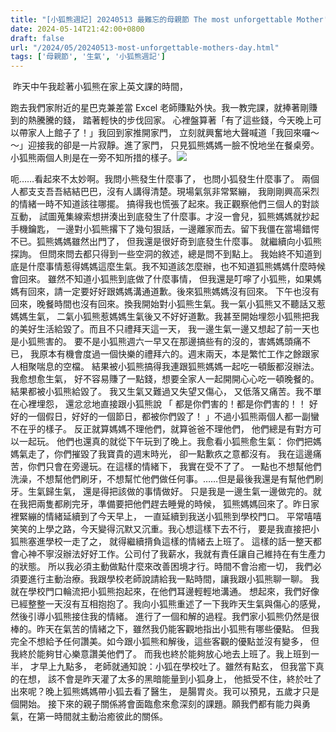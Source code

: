 ```yaml
---
title: "[小狐熊週記] 20240513 最難忘的母親節 The most unforgettable Mother's Day"
date: 2024-05-14T21:42:00+0800
draft: false
url: "/2024/05/20240513-most-unforgettable-mothers-day.html"
tags: ['母親節', '生氣', '小狐熊週記']
---
```


 昨天中午我趁著小狐熊在家上英文課的時間，

跑去我們家附近的星巴克兼差當 Excel 老師賺點外快。我一教完課，就捧著剛賺到的熱騰騰的錢，
踏著輕快的步伐回家。
心裡盤算著「有了這些錢，今天晚上可以帶家人上館子了！」我回到家推開家門，
立刻就興奮地大聲喊道「我回來囉～～」迎接我的卻是一片寂靜。進了家門，
只見狐熊媽媽一臉不悅地坐在餐桌旁。
小狐熊兩個人則是在一旁不知所措的樣子。![](https://blogger.googleusercontent.com/img/a/AVvXsEiYdYuI9AFuf_t95bmeynir-QIQ3w9EO9STv0JxMl3DxkxP7EIrdlNtZ-vT376YYpnzQJyvrW9bmjD5Y68c4wAV9-FPCAA09VPUbm7dSZY8fahLXzIr5UtZ3YmGq__Suomq3chT6u0ObdFhXGwMGfObkrG7fCxCYgpjfHTwTSHqsTrp2GCkwfKhPmHBLxg)



呃……看起來不太妙啊。我問小熊發生什麼事了，
也問小狐發生什麼事了。
兩個人都支支吾吾結結巴巴，沒有人講得清楚。現場氣氛非常緊繃，
我剛剛興高采烈的情緒一時不知道該往哪擺。
搞得我也慌張了起來。我正觀察他們三個人的對談互動，
試圖蒐集線索想拼湊出到底發生了什麼事。才沒一會兒，狐熊媽媽就抄起手機鑰匙，
一邊對小狐熊撂下了幾句狠話，一邊離家而去。留下我僵在當場錯愕不已。狐熊媽媽雖然出門了，
但我還是很好奇到底發生什麼事。
就繼續向小狐熊探詢。
但問來問去都只得到一些空洞的敘述，總是問不到點上。
我始終不知道到底是什麼事情惹得媽媽這麼生氣。我不知道該怎麼辦，也不知道狐熊媽媽什麼時候會回來。
雖然不知道小狐熊到底做了什麼事情，
但我還是叮嚀了小狐熊，如果媽媽有回來，請一定要好好跟媽媽溝通道歉。後來狐熊媽媽沒有回來。
下午也沒有回來，晚餐時間也沒有回來。換我開始對小狐熊生氣。我一氣小狐熊又不聽話又惹媽媽生氣，
二氣小狐熊惹媽媽生氣後又不好好道歉。我甚至開始埋怨小狐熊把我的美好生活給毀了。而且不只禮拜天這一天，
我一邊生氣一邊又想起了前一天也是小狐熊害的。
要不是小狐熊週六一早又在那邊搞些有的沒的，害媽媽頭痛不已，
我原本有機會度過一個快樂的禮拜六的。週末兩天，本是繁忙工作之餘跟家人相聚喘息的空檔。
結果被小狐熊搞得我連跟狐熊媽媽一起吃一頓飯都沒辦法。我愈想愈生氣，
好不容易賺了一點錢，想要全家人一起開開心心吃一頓晚餐的。
結果都被小狐熊給毀了。
我又生氣又難過又失望又傷心，
又低落又痛苦。我不單在心裡埋怨，
還忿忿地直接跟小狐熊說
「
都是你們害的！都是你們害的！！
好好的一個假日，好好的一個節日，都被你們毀了！
」不過小狐熊兩個人都一副蠻不在乎的樣子。
反正就算媽媽不理他們，就算爸爸不理他們，
他們總是有對方可以一起玩。
他們也還真的就從下午玩到了晚上。我愈看小狐熊愈生氣：
你們把媽媽氣走了，你們摧毀了我寶貴的週末時光，
卻一點歉疚之意都沒有。
我在這邊痛苦，你們只會在旁邊玩。在這樣的情緒下，
我實在受不了了。
一點也不想幫他們洗澡，不想幫他們刷牙，不想幫忙他們做任何事。……但是最後我還是有幫他們刷牙。生氣歸生氣，
還是得把該做的事情做好。
只是我是一邊生氣一邊做完的。就在我把兩隻都刷完牙，準備要把他們趕去睡覺的時候，
狐熊媽媽回來了。昨日家裡緊繃的情緒延續到了今天早上，
一直延續到我送小狐熊到學校門口。
平常嘻嘻笑笑的上學之路，今天變得沉默又沉重。我心想這樣下去不行，
要是我直接把小狐熊塞進學校一走了之，
就得繼續揹負這樣的情緒去上班了。
這樣的話一整天都會心神不寧沒辦法好好工作。公司付了我薪水，我就有責任讓自己維持在有生產力的狀態。
所以我必須主動做點什麼來改善困境才行。時間不會治癒一切，
我們必須要進行主動治療。我跟學校老師說請給我一點時間，讓我跟小狐熊聊一聊。
我就在學校門口輪流把小狐熊抱起來，在他們耳邊輕輕地溝通。
想起來，我們好像已經整整一天沒有互相抱抱了。我向小狐熊重述了一下我昨天生氣與傷心的感覺，
然後引導小狐熊接住我的情緒。
進行了一個和解的過程。我們家小狐熊仍然是很棒的。昨天在氣苦的情緒之下，雖然我仍能客觀地指出小狐熊有哪些優點。
但我完全不想給予任何讚美。如今跟小狐熊和解後，這些客觀的優點並沒有變多，
但我終於能夠甘心樂意讚美他們了。
而我也終於能夠放心地去上班了。我上班到一半，
才早上九點多，
老師就通知說：小狐在學校吐了。雖然有點玄，
但我當下真的在想，
該不會是昨天灌了太多的黑暗能量到小狐身上，
他抵受不住，終於吐了出來呢？晚上狐熊媽媽帶小狐去看了醫生，
是腸胃炎。我可以預見，五歲才只是個開始。
接下來的親子關係將會面臨愈來愈深刻的課題。願我們都有能力與勇氣，在第一時間就主動治癒彼此的關係。
